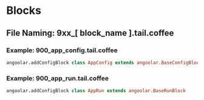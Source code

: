 # Blocks

## File Naming: 9xx_[ block_name ].tail.coffee

### Example: 900_app_config.tail.coffee

```coffee
angoolar.addConfigBlock class AppConfig extends angoolar.BaseConfigBlock
```

### Example: 900_app_run.tail.coffee

```coffee
angoolar.addConfigBlock class AppRun extends angoolar.BaseRunBlock
```
